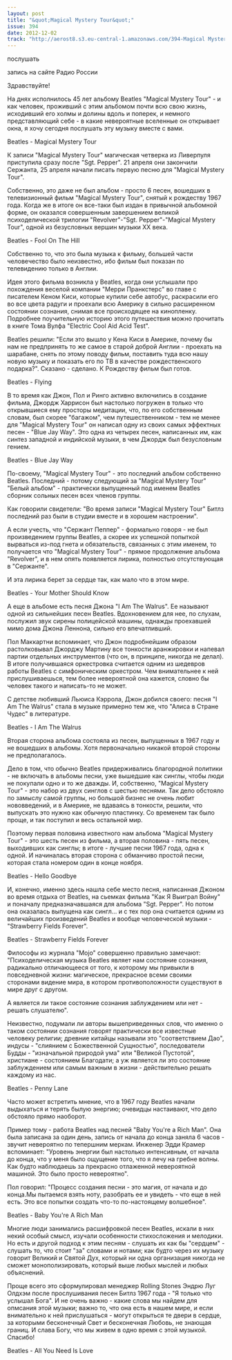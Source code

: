```yaml
---
layout: post
title: "&quot;Magical Mystery Tour&quot;"
issue: 394
date: 2012-12-02
track: "http://aerost8.s3.eu-central-1.amazonaws.com/394-Magical Mystery Tour.mp3"
---
```


послушать

запись на сайте Радио России

Здравствуйте!

На днях исполнилось 45 лет альбому Beatles "Magical Mystery Tour" - и как человек, проживший с этим альбомом почти всю свою жизнь, исходивший его холмы и долины вдоль и поперек, и немного представляющий себе - в какие невероятные вселенные он открывает окна, я хочу сегодня послушать эту музыку вместе с вами.

Beatles - Magical Mystery Tour

К записи "Magical Mystery Tour" магическая четверка из Ливерпуля приступила сразу после "Sgt. Pepper". 21 апреля они закончили Сержанта, 25 апреля начали писать первую песню для "Magical Mystery Tour".

Собственно, это даже не был альбом - просто 6 песен, вошедших в телевизионный фильм "Magical Mystery Tour", снятый к рождеству 1967 года. Когда же в итоге он все-таки был издан в привычной альбомной форме, он оказался совершенным завершением великой психоделической трилогии "Revolver"-"Sgt. Pepper"-"Magical Mystery Tour", одной из безусловных вершин музыки XX века.

Beatles - Fool On The Hill

Собственно то, что это была музыка к фильму, большей части человечество было неизвестно, ибо фильм был показан по телевидению только в Англии.

Идея этого фильма возникла у Beatles, когда они услышали про похождения веселой компании "Мерри Пранкстерс" во главе с писателем Кеном Киси, которые купили себе автобус, раскрасили его во все цвета радуги и проехали всю Америку в сильно расширенном состоянии сознания, снимая все происходящее на кинопленку. Подробнее поучительную историю этого путешествия можно прочитать в книге Тома Вулфа "Electric Cool Aid Acid Test".

Beatles решили: "Если это вышло у Кена Киси в Америке, почему бы нам не предпринять то же самое в старой доброй Англии - проехать на шарабане, снять по этому поводу фильм, поставить туда всю нашу новую музыку и показать его по ТВ в качестве рождественского подарка?". Сказано - сделано. К Рождеству фильм был готов.

Beatles - Flying

В то время как Джон, Пол и Ринго активно включились в создание фильма, Джордж Харрисон был настолько погружен в только что открывшиеся ему просторы медитации, что, по его собственным словам, был скорее "багажом", чем путешественником - тем не менее для "Magical Mystery Tour" он написал одну из своих самых эффектных песен - "Blue Jay Way". Это одна из четырех песен, написанных им, как синтез западной и индийской музыки, в чем Джордж был безусловным гением.

Beatles - Blue Jay Way

По-своему, "Magical Mystery Tour" - это последний альбом собственно Beatles. Последний - потому следующий за "Magical Mystery Tour" "Белый альбом" - практически выпущенный под именем Beatles сборник сольных песен всех членов группы.

Как говорили свидетели: "Во время записи "Magical Mystery Tour" Битлз последний раз были в студии вместе и в хорошем настроении".

А если учесть, что "Сержант Пеппер" - формально говоря - не был произведением группы Beatles, а скорее их успешной попыткой вырваться из-под гнета и обязательств, связанных с этим именем, то получается что "Magical Mystery Tour" - прямое продолжение альбома "Revolver", и в нем опять появляется лирика, полностью отсутствующая в "Сержанте".

И эта лирика берет за сердце так, как мало что в этом мире.

Beatles - Your Mother Should Know

А еще в альбоме есть песня Джона "I Am The Walrus". Ее называют одной из сильнейших песен Beatles. Вдохновением для нее, по слухам, послужил звук сирены полицейской машины, однажды проехавшей мимо дома Джона Леннона, сильно его впечатливший.

Пол Маккартни вспоминает, что Джон подробнейшим образом растолковывал Джорджу Мартину все тонкости аранжировки и напевал партии отдельных инструментов (что он, в принципе, никогда не делал). В итоге получившаяся оркестровка считается одним из шедевров работы Beatles с симфоническим оркестром. Чем внимательнее к ней прислушиваешься, тем более невероятной она кажется, словно бы человек такого и написать-то не может.

С детстве любивший Льюиса Кэррола, Джон добился своего: песня "I Am The Walrus" стала в музыке примерно тем же, что "Алиса в Стране Чудес" в литературе.

Beatles - I Am The Walrus

Вторая сторона альбома состояла из песен, выпущенных в 1967 году и не вошедших в альбомы. Хотя первоначально никакой второй стороны не предполагалось.

Дело в том, что обычно Beatles придерживались благородной политики - не включать в альбомы песни, уже вышедшие как синглы, чтобы люди не покупали одно и то же дважды. И, собственно, "Magical Mystery Tour" - это набор из двух синглов с шестью песнями. Так дело обстояло по замыслу самой группы, но большой бизнес не очень любит нововведений, и в Америке, не вдаваясь в тонкости, решили, что выпускать это нужно как обычную пластинку. Со временем так было проще, и так поступил и весь остальной мир.

Поэтому первая половина известного нам альбома "Magical Mystery Tour" - это шесть песен из фильма, а вторая половина - пять песен, выходивших как синглы; в итоге - лучшие песни 1967 года, одна к одной. И начиналась вторая сторона с обманчиво простой песни, которая стала номером один в конце ноября.

Beatles - Hello Goodbye

И, конечно, именно здесь нашла себе место песня, написанная Джоном во время отдыха от Beatles, на сьемках фильма "Как Я Выиграл Войну" и поначалу предназначавшаяся для альбома "Sgt. Pepper". Но потом она оказалась выпущена как сингл... и с тех пор она считается одним из величайших произведений Beatles и вообще человеческой музыки - "Strawberry Fields Forever".

Beatles - Strawberry Fields Forever

Философы из журнала "Mojo" совершенно правильно замечают: "Психоделическая музыка Beatles являет нам состояние сознания, радикально отличающееся от того, к которому мы привыкли в повседневной жизни: магическое, прекрасное всеми своими сторонами видение мира, в котором противоположности существуют в мире друг с другом.

А является ли такое состояние сознания заблуждением или нет - решать слушателю".

Неизвестно, подумали ли авторы вышеприведенных слов, что именно о таком состоянии сознания говорят практически все известные человеку религии; древние китайцы называли это "соответствием Дао", индусы - "слиянием с Божественной Сущностью", последователи Будды - "изначальной природой ума" или "Великой Пустотой", христиане - состоянием Благодати; а уж является ли это состояние заблуждением или самым важным в жизни - действительно решать каждому из нас.

Beatles - Penny Lane

Часто может встретить мнение, что в 1967 году Beatles начали выдыхаться и терять былую энергию; очевидцы настаивают, что дело обстояло прямо наоборот.

Пример тому - работа Beatles над песней "Baby You're a Rich Man". Она была записана за один день, запись от начала до конца заняла 6 часов - звучит невероятно по тепершним меркам. Инженер Эдди Крамер вспоминает: "Уровень энергии был настолько интенсивным, от начала до конца, что у меня было ощущение того, что я лечу на гребне волны. Как будто наблюдаешь за прекрасно отлаженной невероятной машиной. Это было просто невероятно".

Пол говорил: "Процесс создания песни - это магия, от начала и до конца.Мы пытаемся взять ноту, разобрать ее и увидеть - что еще в ней есть. Это все попытки создать что-то по-настоящему волшебное".

Beatles - Baby You're A Rich Man

Многие люди занимались расшифровкой песен Beatles, искали в них некий особый смысл, изучали особенности стихосложения и мелодики. Но есть и другой подход к этим песням - слушать их как бы "сердцем" - слушать то, что стоит "за" словами и нотами; как будто через их музыку говорит Великий и Святой Дух, который ни одна организация никогда не сможет монополизировать, который выше любых мыслей и любых объяснений.

Проще всего это сформулировал менеджер Rolling Stones Эндрю Луг Олдхэм после прослушивания песен Битлз 1967 года - "Я только что услышал Бога". И не очень важно - какие слова мы найдем для опмсания этой музыки; важно то, что она есть в нашем мире, и если внимательно к ней прислушаться - могут открыться те двери в сердце, за которыми бесконечный Свет и бесконечная Любовь, не знающая границ. И слава Богу, что мы живем в одно время с этой музыкой. Спасибо!

Beatles - All You Need Is Love
